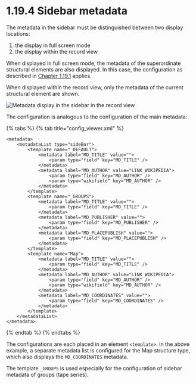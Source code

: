 # 1.19.4 Sidebar metadata

The metadata in the sidebar must be distinguished between two display locations:

1. the display in full screen mode
2. the display within the record view&#x20;

When displayed in full screen mode, the metadata of the superordinate structural elements are also displayed. In this case, the configuration as described in [Chapter 1.19.1](1.md) applies.

When displayed within the record view, only the metadata of the current structural element are shown.

![Metadata display in the sidebar in the record view](../../../.gitbook/assets/conf\_1.19.4.png)

The configuration is analogous to the configuration of the main metadata:

{% tabs %}
{% tab title="config_viewer.xml" %}
```markup
<metadata>
    <metadataList type="sideBar">
        <template name="_DEFAULT">
            <metadata label="MD_TITLE" value="">
                <param type="field" key="MD_TITLE" />
            </metadata>
            <metadata label="MD_AUTHOR" value="LINK_WIKIPEDIA">
                <param type="field" key="MD_AUTHOR" />
                <param type="wikifield" key="MD_AUTHOR" />
            </metadata>
        </template>
        <template name="_GROUPS">
            <metadata label="MD_TITLE" value="">
                <param type="field" key="MD_TITLE" />
            </metadata>
            <metadata label="MD_PUBLISHER" value="">
                <param type="field" key="MD_PUBLISHER" />
            </metadata>
            <metadata label="MD_PLACEPUBLISH" value="">
                <param type="field" key="MD_PLACEPUBLISH" />
            </metadata>
        </template>
        <template name="Map">
            <metadata label="MD_TITLE" value="">
                <param type="field" key="MD_TITLE" />
            </metadata>
            <metadata label="MD_AUTHOR" value="LINK_WIKIPEDIA">
                <param type="field" key="MD_AUTHOR" />
                <param type="wikifield" key="MD_AUTHOR" />
            </metadata>
            <metadata label="MD_COORDINATES" value="">
                <param type="field" key="MD_COORDINATES" />
            </metadata>
        </template>
    </metadataList>
</metadata>
```
{% endtab %}
{% endtabs %}

The configurations are each placed in an element `<template>`. In the above example, a separate metadata list is configured for the Map structure type, which also displays the `MD_COORDINATES` metadata.&#x20;

The template `_GROUPS` is used especially for the configuration of sidebar metadata of groups (tape series).
